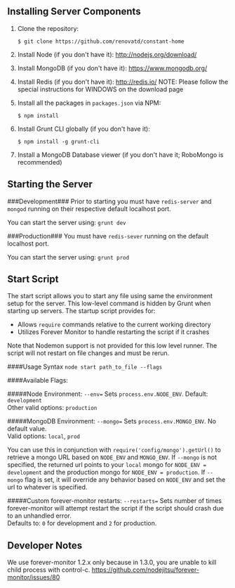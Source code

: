Installing Server Components
--------

1. Clone the repository:
    ```
    $ git clone https://github.com/renovatd/constant-home
    ```

2. Install Node (if you don't have it): http://nodejs.org/download/

3. Install MongoDB (if you don't have it): https://www.mongodb.org/

3. Install Redis (if you don't have it): http://redis.io/
NOTE: Please follow the special instructions for WINDOWS on the download page

4. Install all the packages in `packages.json` via NPM:
    ```
    $ npm install
    ```

5. Install Grunt CLI globally (if you don't have it):
    ```
    $ npm install -g grunt-cli
    ```

7. Install a MongoDB Database viewer (if you don't have it; RoboMongo is recommended)


Starting the Server
----------------------

###Development###
Prior to starting you must have `redis-server` and `mongod` running on their respective default localhost port.

You can start the server using: `grunt dev`


###Production###
You must have `redis-sever` running on the default localhost port.

You can start the server using: `grunt prod`


Start Script
-------------
The start script allows you to start any file using same the environment setup for the server. This low-level command
is hidden by Grunt when starting up servers. The startup script provides for:

- Allows `require` commands relative to the current working directory
- Utilizes Forever Monitor to handle restarting the script if it crashes

Note that Nodemon support is not provided for this low level runner. The script will not restart on file changes and
must be rerun.

####Usage Syntax
`node start path_to_file --flags`


####Available Flags:

#####Node Environment: `--env=`
Sets `process.env.NODE_ENV`. Default: `development`<br>
Other valid options: `production`

#####MongoDB Environment: `--mongo=`
Sets `process.env.MONGO_ENV`. No default value.<br>
Valid options: `local`, `prod`

You can use this in conjunction with `require('config/mongo').getUrl()` to retrieve a mongo URL based on `NODE_ENV` and `MONGO_ENV`.
If `--mongo` is not specified, the returned url points to your `local` mongo for `NODE_ENV = development` and
the production mongo for `NODE_ENV = production`. If `--mongo` flag is set, it will override any behavior based on `NODE_ENV` and
set the url to whatever is specified.

#####Custom forever-monitor restarts: `--restarts=`
Sets number of times forever-monitor will attempt restart the script if the script should crash due to an unhandled error.<br>
Defaults to: `0` for development and `2` for production.

Developer Notes
---------------
We use forever-monitor 1.2.x only because in 1.3.0, you are unable to kill child process with control-c.
https://github.com/nodejitsu/forever-monitor/issues/80